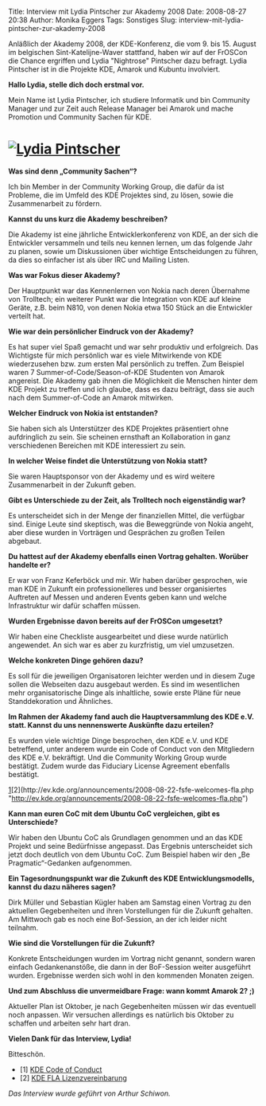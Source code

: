 Title: Interview mit Lydia Pintscher zur Akademy 2008
Date: 2008-08-27 20:38
Author: Monika Eggers
Tags: Sonstiges
Slug: interview-mit-lydia-pintscher-zur-akademy-2008

Anläßlich der Akademy 2008, der KDE-Konferenz, die vom 9. bis 15. August
im belgischen Sint-Katelijne-Waver stattfand, haben wir auf der FrOSCon
die Chance ergriffen und Lydia "Nightrose" Pintscher dazu befragt. Lydia
Pintscher ist in die Projekte KDE, Amarok und Kubuntu involviert.


<!--break--><!--break-->

**Hallo Lydia, stelle dich doch erstmal vor.**


Mein Name ist Lydia Pintscher, ich studiere Informatik und bin Community
Manager und zur Zeit auch Release Manager bei Amarok und mache Promotion
und Community Sachen für KDE.


[![Lydia Pintscher](http://wiki.kubuntu-de.org/images/Nightrose_akademy.jpeg)](http://wiki.kubuntu-de.org/images/Nightrose_akademy_big.jpeg)
============================================================================================================================================



**Was sind denn „Community Sachen“?**


Ich bin Member in der Community Working Group, die dafür da ist
Probleme, die im Umfeld des KDE Projektes sind, zu lösen, sowie die
Zusammenarbeit zu fördern.


**Kannst du uns kurz die Akademy beschreiben?**


Die Akademy ist eine jährliche Entwicklerkonferenz von KDE, an der sich
die Entwickler versammeln und teils neu kennen lernen, um das folgende
Jahr zu planen, sowie um Diskussionen über wichtige Entscheidungen zu
führen, da dies so einfacher ist als über IRC und Mailing Listen.


**Was war Fokus dieser Akademy?**


Der Hauptpunkt war das Kennenlernen von Nokia nach deren Übernahme von
Trolltech; ein weiterer Punkt war die Integration von KDE auf kleine
Geräte, z.B. beim N810, von denen Nokia etwa 150 Stück an die Entwickler
verteilt hat.


**Wie war dein persönlicher Eindruck von der Akademy?**


Es hat super viel Spaß gemacht und war sehr produktiv und erfolgreich.
Das Wichtigste für mich persönlich war es viele Mitwirkende von KDE
wiederzusehen bzw. zum ersten Mal persönlich zu treffen. Zum Beispiel
waren 7 Summer-of-Code/Season-of-KDE Studenten von Amarok angereist. Die
Akademy gab ihnen die Möglichkeit die Menschen hinter dem KDE Projekt zu
treffen und ich glaube, dass es dazu beiträgt, dass sie auch nach dem
Summer-of-Code an Amarok mitwirken.


**Welcher Eindruck von Nokia ist entstanden?**


Sie haben sich als Unterstützer des KDE Projektes präsentiert ohne
aufdringlich zu sein. Sie scheinen ernsthaft an Kollaboration in ganz
verschiedenen Bereichen mit KDE interessiert zu sein.


**In welcher Weise findet die Unterstützung von Nokia statt?**


Sie waren Hauptsponsor von der Akademy und es wird weitere
Zusammenarbeit in der Zukunft geben.


**Gibt es Unterschiede zu der Zeit, als Trolltech noch eigenständig
war?**


Es unterscheidet sich in der Menge der finanziellen Mittel, die
verfügbar sind. Einige Leute sind skeptisch, was die Beweggründe von
Nokia angeht, aber diese wurden in Vorträgen und Gesprächen zu großen
Teilen abgebaut.


**Du hattest auf der Akademy ebenfalls einen Vortrag gehalten. Worüber
handelte er?**


Er war von Franz Keferböck und mir. Wir haben darüber gesprochen, wie
man KDE in Zukunft ein professionelleres und besser organisiertes
Auftreten auf Messen und anderen Events geben kann und welche
Infrastruktur wir dafür schaffen müssen.


**Wurden Ergebnisse davon bereits auf der FrOSCon umgesetzt?**


Wir haben eine Checkliste ausgearbeitet und diese wurde natürlich
angewendet. An sich war es aber zu kurzfristig, um viel umzusetzen.


**Welche konkreten Dinge gehören dazu?**


Es soll für die jeweiligen Organisatoren leichter werden und in diesem
Zuge sollen die Webseiten dazu ausgebaut werden. Es sind im wesentlichen
mehr organisatorische Dinge als inhaltliche, sowie erste Pläne für neue
Standdekoration und Ähnliches.


**Im Rahmen der Akademy fand auch die Hauptversammlung des KDE e.V.
statt. Kannst du uns nennenswerte Auskünfte dazu erteilen?**


Es wurden viele wichtige Dinge besprochen, den KDE e.V. und KDE
betreffend, unter anderem wurde ein Code of Conduct von den Mitgliedern
des KDE e.V. bekräftigt. Und die Community Working Group wurde
bestätigt. Zudem wurde das Fiduciary License Agreement ebenfalls
bestätigt.  

[1](http://www.kde.org/code-of-conduct/ "http://www.kde.org/code-of-conduct/")[2](http://ev.kde.org/announcements/2008-08-22-fsfe-welcomes-fla.php "http://ev.kde.org/announcements/2008-08-22-fsfe-welcomes-fla.php")


**Kann man euren CoC mit dem Ubuntu CoC vergleichen, gibt es
Unterschiede?**


Wir haben den Ubuntu CoC als Grundlagen genommen und an das KDE Projekt
und seine Bedürfnisse angepasst. Das Ergebnis unterscheidet sich jetzt
doch deutlich von dem Ubuntu CoC. Zum Beispiel haben wir den „Be
Pragmatic“-Gedanken aufgenommen.


**Ein Tagesordnungspunkt war die Zukunft des KDE Entwicklungsmodells,
kannst du dazu näheres sagen?**


Dirk Müller und Sebastian Kügler haben am Samstag einen Vortrag zu den
aktuellen Gegebenheiten und ihren Vorstellungen für die Zukunft
gehalten. Am Mittwoch gab es noch eine Bof-Session, an der ich leider
nicht teilnahm.


**Wie sind die Vorstellungen für die Zukunft?**


Konkrete Entscheidungen wurden im Vortrag nicht genannt, sondern waren
einfach Gedankenanstöße, die dann in der BoF-Session weiter ausgeführt
wurden. Ergebnisse werden sich wohl in den kommenden Monaten zeigen.


**Und zum Abschluss die unvermeidbare Frage: wann kommt Amarok 2? ;)**


Aktueller Plan ist Oktober, je nach Gegebenheiten müssen wir das
eventuell noch anpassen. Wir versuchen allerdings es natürlich bis
Oktober zu schaffen und arbeiten sehr hart dran.


**Vielen Dank für das Interview, Lydia!**


Bitteschön.


  


-   \[1\] [KDE Code of Conduct](http://www.kde.org/code-of-conduct/)
-   \[2\] [KDE FLA
    Lizenzvereinbarung](http://ev.kde.org/announcements/2008-08-22-fsfe-welcomes-fla.php)



*Das Interview wurde geführt von Arthur Schiwon.*



